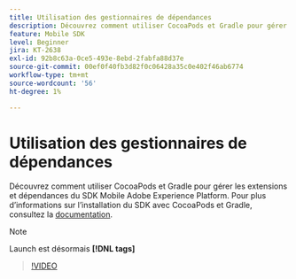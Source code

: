 ```yaml
---
title: Utilisation des gestionnaires de dépendances
description: Découvrez comment utiliser CocoaPods et Gradle pour gérer les extensions et dépendances du SDK Mobile.
feature: Mobile SDK
level: Beginner
jira: KT-2638
exl-id: 92b8c63a-0ce5-493e-8ebd-2fabfa88d37e
source-git-commit: 00ef0f40fb3d82f0c06428a35c0e402f46ab6774
workflow-type: tm+mt
source-wordcount: '56'
ht-degree: 1%

---
```


# Utilisation des gestionnaires de dépendances

Découvrez comment utiliser CocoaPods et Gradle pour gérer les extensions et dépendances du SDK Mobile Adobe Experience Platform. Pour plus d’informations sur l’installation du SDK avec CocoaPods et Gradle, consultez la [documentation](https://developer.adobe.com/client-sdks/documentation/getting-started/get-the-sdk/).

>[!NOTE]
>
> Launch est désormais **[!DNL tags]**

>[!VIDEO](https://video.tv.adobe.com/v/26263/?learn=on)
